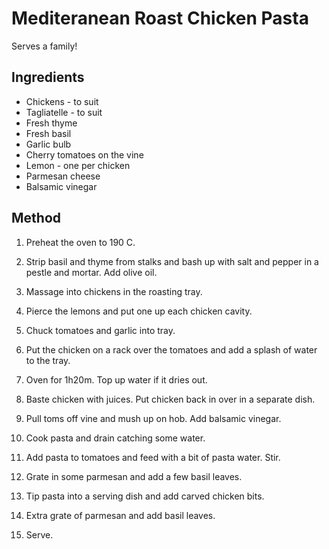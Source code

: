 # Mediteranean Roast Chicken Pasta

Serves a family!

## Ingredients

- Chickens - to suit
- Tagliatelle - to suit
- Fresh thyme
- Fresh basil
- Garlic bulb
- Cherry tomatoes on the vine
- Lemon - one per chicken
- Parmesan cheese
- Balsamic vinegar

## Method

1. Preheat the oven to 190 C.

1. Strip basil and thyme from stalks and bash up with salt and pepper in a pestle and mortar. Add olive oil.

1. Massage into chickens in the roasting tray.

1. Pierce the lemons and put one up each chicken cavity.

1. Chuck tomatoes and garlic into tray.

1. Put the chicken on a rack over the tomatoes and add a splash of water to the tray.

1. Oven for 1h20m. Top up water if it dries out.

1. Baste chicken with juices.  Put chicken back in over in a separate dish.

1. Pull toms off vine and mush up on hob. Add balsamic vinegar.

1. Cook pasta and drain catching some water.

1. Add pasta to tomatoes and feed with a bit of pasta water. Stir.

1. Grate in some parmesan and add a few basil leaves.

1. Tip pasta into a serving dish and add carved chicken bits.

1. Extra grate of parmesan and add basil leaves.

1. Serve.
